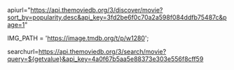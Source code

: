 apiurl="https://api.themoviedb.org/3/discover/movie?sort_by=popularity.desc&api_key=3fd2be6f0c70a2a598f084ddfb75487c&page=1"

IMG_PATH = 'https://image.tmdb.org/t/p/w1280';


searchurl=https://api.themoviedb.org/3/search/movie?query=${getvalue}&api_key=4a0f67b5aa5e88373e303e556f8cff59